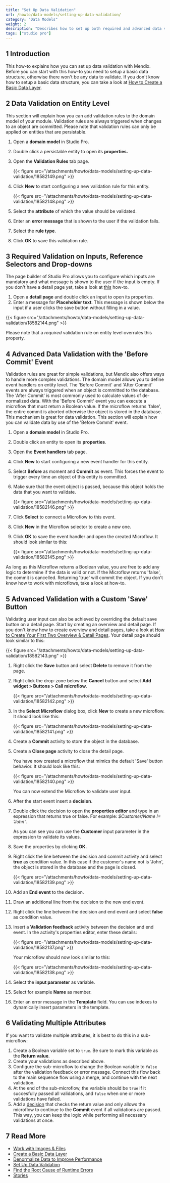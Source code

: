 ```yaml
---
title: "Set Up Data Validation"
url: /howto/data-models/setting-up-data-validation/
category: "Data Models"
weight: 2
description: "Describes how to set up both required and advanced data validation with Studio Pro."
tags: ["studio pro"]
---
```


## 1 Introduction

This how-to explains how you can set up data validation with Mendix. Before you can start with this how-to you need to setup a basic data structure, otherwise there won't be any data to validate. If you don't know how to setup a basic data structure, you can take a look at [How to Create a Basic Data Layer](/howto/data-models/create-a-basic-data-layer/).

## 2 Data Validation on Entity Level

This section will explain how you can add validation rules to the domain model of your module. Validation rules are always triggered when changes to an object are committed. Please note that validation rules can only be applied on entities that are persistable.

1. Open a **domain model** in Studio Pro.
2. Double click a persistable entity to open its **properties.**
3. Open the **Validation Rules** tab page.

    {{< figure src="/attachments/howto/data-models/setting-up-data-validation/18582149.png" >}}

4. Click **New** to start configuring a new validation rule for this entity.

    {{< figure src="/attachments/howto/data-models/setting-up-data-validation/18582148.png" >}}

5. Select the **attribute** of which the value should be validated.
6. Enter an **error message** that is shown to the user if the validation fails.
7. Select the **rule type**.
8. Click **OK** to save this validation rule.

## 3 Required Validation on Inputs, Reference Selectors and Drop-downs

The page builder of Studio Pro allows you to configure which inputs are mandatory and what message is shown to the user if the input is empty. If you don't have a detail page yet, take a look at [this](/howto/front-end/create-your-first-two-overview-and-detail-pages/) how-to.

1. Open a **detail page** and double click an input to open its properties.
2. Enter a message for **Placeholder text**. This message is shown below the input if a user clicks the save button without filling in a value.

{{< figure src="/attachments/howto/data-models/setting-up-data-validation/18582144.png" >}}

Please note that a *required* validation rule on entity level overrules this property.

## 4 Advanced Data Validation with the 'Before Commit' Event

Validation rules are great for simple validations, but Mendix also offers ways to handle more complex validations. The domain model allows you to define event handlers on entity level. The 'Before Commit' and 'After Commit' events are always triggered when an object is committed to the database. The 'After Commit' is most commonly used to calculate values of de-normalized data. With the 'Before Commit' event you can execute a microflow that must return a Boolean value. If the microflow returns 'false', the entire commit is aborted otherwise the object is stored in the database. This mechanism is great for data validation. This section will explain how you can validate data by use of the 'Before Commit' event.

1. Open a **domain model** in Studio Pro.
2. Double click an entity to open its **properties**.
3. Open the **Event handlers** tab page.
4. Click **New** to start configuring a new event handler for this entity.
5. Select **Before** as moment and **Commit** as event. This forces the event to trigger every time an object of this entity is committed.
6. Make sure that the event object is passed, because this object holds the data that you want to validate.

    {{< figure src="/attachments/howto/data-models/setting-up-data-validation/18582146.png" >}}

7. Click **Select** to connect a Microflow to this event.
8. Click **New** in the Microflow selector to create a new one.
9. Click **OK** to save the event handler and open the created Microflow. It should look similar to this:

    {{< figure src="/attachments/howto/data-models/setting-up-data-validation/18582145.png" >}}

As long as this Microflow returns a Boolean value, you are free to add any logic to determine if the data is valid or not. If the Microflow returns 'false', the commit is cancelled. Returning 'true' will commit the object. If you don't know how to work with microflows, take a look at how-to.

## 5 Advanced Validation with a Custom 'Save' Button

Validating user input can also be achieved by overriding the default save button on a detail page. Start by creating an overview and detail page. If you don't know how to create overview and detail pages, take a look at [How to Create Your First Two Overview & Detail Pages](/howto/front-end/create-your-first-two-overview-and-detail-pages/). Your detail page should look similar to this:

{{< figure src="/attachments/howto/data-models/setting-up-data-validation/18582143.png" >}}

1. Right click the **Save** button and select **Delete** to remove it from the page.
2. Right click the drop-zone below the **Cancel** button and select **Add widget > Buttons > Call microflow**.

    {{< figure src="/attachments/howto/data-models/setting-up-data-validation/18582142.png" >}}

3. In the **Select Microflow** dialog box, click **New** to create a new microflow. It should look like this:

    {{< figure src="/attachments/howto/data-models/setting-up-data-validation/18582141.png" >}}

4. Create a **Commit** activity to store the object in the database.
5. Create a **Close page** activity to close the detail page.

    You have now created a microflow that mimics the default 'Save' button behavior. It should look like this:
    
    {{< figure src="/attachments/howto/data-models/setting-up-data-validation/18582140.png" >}}

    You can now extend the Microflow to validate user input.
6. After the start event insert a **decision**.
7. Double click the decision to open the **properties editor** and type in an expression that returns true or false. For example: *$Customer/Name != 'John'*.

    As you can see you can use the **Customer** input parameter in the expression to validate its values.
8. Save the properties by clicking **OK.**
9. Right click the line between the decision and commit activity and select **true** as condition value. In this case if the customer's name not is 'John', the object is stored in the database and the page is closed.

    {{< figure src="/attachments/howto/data-models/setting-up-data-validation/18582139.png" >}}

10. Add an **End event** to the decision.
11. Draw an additional line from the decision to the new end event.
12. Right click the line between the decision and end event and select **false** as condition value.
13. Insert a **Validation feedback** activity between the decision and end event. In the activity's properties editor, enter these details:

    {{< figure src="/attachments/howto/data-models/setting-up-data-validation/18582137.png" >}}

    Your microflow should now look similar to this:

    {{< figure src="/attachments/howto/data-models/setting-up-data-validation/18582138.png" >}}

14. Select the **input parameter** as variable.
15. Select for example **Name** as member.
16. Enter an error message in the **Template** field. You can use indexes to dynamically insert parameters in the template.

## 6 Validating Multiple Attributes

If you want to validate multiple attributes, it is best to do this in a sub-microflow:

1. Create a Boolean variable set to `true`. Be sure to mark this variable as the **Return value**.
2. Create your validations as described above.
3. Configure the sub-microflow to change the Boolean variable to `false` after the validation feedback or error message. Connect this flow back to the main sequence flow using a merge, and continue with the next validation.
4. At the end of the sub-microflow, the variable should be `true` if it succesfully passed all validations, and `false` when one or more validations have failed. 
5. Add a [decision](/refguide/decision/) that checks the return value and only allows the microflow to continue to the **Commit** event if all validations are passed. This way, you can keep the logic while performing all necessary validations at once.

## 7 Read More

* [Work with Images & Files](/howto/data-models/working-with-images-and-files/)
* [Create a Basic Data Layer](/howto/data-models/create-a-basic-data-layer/)
* [Denormalize Data to Improve Performance](/howto/data-models/denormalize-data-to-improve-performance/)
* [Set Up Data Validation](/howto/data-models/setting-up-data-validation/)
* [Find the Root Cause of Runtime Errors](/howto/monitoring-troubleshooting/finding-the-root-cause-of-runtime-errors/)
* [Stories](/developerportal/collaborate/stories/)
